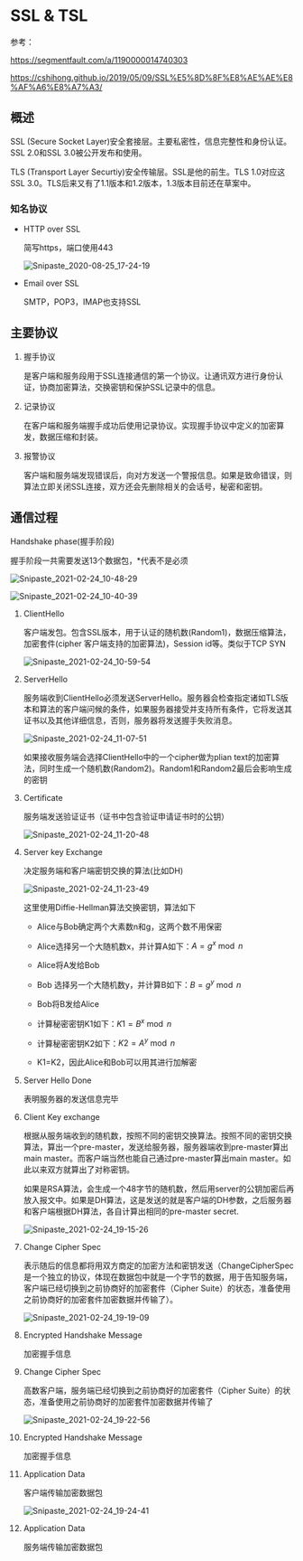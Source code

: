 # SSL & TSL

参考：

https://segmentfault.com/a/1190000014740303

https://cshihong.github.io/2019/05/09/SSL%E5%8D%8F%E8%AE%AE%E8%AF%A6%E8%A7%A3/

## 概述

SSL (Secure Socket Layer)安全套接层。主要私密性，信息完整性和身份认证。SSL 2.0和SSL 3.0被公开发布和使用。

TLS (Transport Layer  Securtiy)安全传输层。SSL是他的前生。TLS 1.0对应这SSL 3.0。TLS后来又有了1.1版本和1.2版本，1.3版本目前还在草案中。

### 知名协议

- HTTP over SSL

  简写https，端口使用443

  ![Snipaste_2020-08-25_17-24-19](https://github.com/dhay3/image-repo/raw/master/20210601/Snipaste_2020-08-25_17-24-19.4429l90bojo0.png)

- Email over SSL

  SMTP，POP3，IMAP也支持SSL

## 主要协议

1. 握手协议

   是客户端和服务段用于SSL连接通信的第一个协议。让通讯双方进行身份认证，协商加密算法，交换密钥和保护SSL记录中的信息。

2. 记录协议

   在客户端和服务端握手成功后使用记录协议。实现握手协议中定义的加密算发，数据压缩和封装。

3. 报警协议

   客户端和服务端发现错误后，向对方发送一个警报信息。如果是致命错误，则算法立即关闭SSL连接，双方还会先删除相关的会话号，秘密和密钥。

## 通信过程

Handshake phase(握手阶段)

握手阶段一共需要发送13个数据包，*代表不是必须

![Snipaste_2021-02-24_10-48-29](https://github.com/dhay3/image-repo/raw/master/20210601/Snipaste_2021-02-24_10-48-29.5p4pubr0c6s0.png)

![Snipaste_2021-02-24_10-40-39](https://github.com/dhay3/image-repo/raw/master/20210601/Snipaste_2021-02-24_10-40-39.6soepwrd6o00.png)

1. ClientHello

   客户端发包。包含SSL版本，用于认证的随机数(Random1)，数据压缩算法，加密套件(cipher 客户端支持的加密算法)，Session id等。类似于TCP SYN

   ![Snipaste_2021-02-24_10-59-54](https://github.com/dhay3/image-repo/raw/master/20210601/Snipaste_2021-02-24_10-59-54.4upp6r1lh3s0.png)

2. ServerHello

   服务端收到ClientHello必须发送ServerHello。服务器会检查指定诸如TLS版本和算法的客户端问候的条件，如果服务器接受并支持所有条件，它将发送其证书以及其他详细信息，否则，服务器将发送握手失败消息。

   ![Snipaste_2021-02-24_11-07-51](https://github.com/dhay3/image-repo/raw/master/20210601/Snipaste_2021-02-24_11-07-51.1zylqplvn2ps.png)

   如果接收服务端会选择ClientHello中的一个cipher做为plian text的加密算法，同时生成一个随机数(Random2)。Random1和Random2最后会影响生成的密钥

3. Certificate

   服务端发送验证证书（证书中包含验证申请证书时的公钥）

   ![Snipaste_2021-02-24_11-20-48](https://github.com/dhay3/image-repo/raw/master/20210601/Snipaste_2021-02-24_11-20-48.6cvabvbszqk0.png)

4. Server key Exchange

   决定服务端和客户端密钥交换的算法(比如DH)

   ![Snipaste_2021-02-24_11-23-49](https://github.com/dhay3/image-repo/raw/master/20210601/Snipaste_2021-02-24_11-23-49.6tx40jytw9w0.png)

   这里使用Diffie-Hellman算法交换密钥，算法如下

   - Alice与Bob确定两个大素数n和g，这两个数不用保密
   - Alice选择另一个大随机数x，并计算A如下：$A=g^{x} \bmod  n$
   - Alice将A发给Bob

   - Bob  选择另一个大随机数y，并计算B如下：$B=g^{y} \bmod n$

   - Bob将B发给Alice
   - 计算秘密密钥K1如下：$K1=B^{x} \bmod n$
   - 计算秘密密钥K2如下：$K2=A^{y}\bmod n$
   -  K1=K2，因此Alice和Bob可以用其进行加解密

5. Server Hello Done

   表明服务器的发送信息完毕

6. Client Key exchange

   根据从服务端收到的随机数，按照不同的密钥交换算法。按照不同的密钥交换算法，算出一个pre-master，发送给服务器，服务器端收到pre-master算出main master。而客户端当然也能自己通过pre-master算出main master。如此以来双方就算出了对称密钥。

   如果是RSA算法，会生成一个48字节的随机数，然后用server的公钥加密后再放入报文中。如果是DH算法，这是发送的就是客户端的DH参数，之后服务器和客户端根据DH算法，各自计算出相同的pre-master secret.

   ![Snipaste_2021-02-24_19-15-26](https://github.com/dhay3/image-repo/raw/master/20210601/Snipaste_2021-02-24_19-15-26.2e99ws409p1c.png)

7. Change Cipher Spec 

   表示随后的信息都将用双方商定的加密方法和密钥发送（ChangeCipherSpec是一个独立的协议，体现在数据包中就是一个字节的数据，用于告知服务端，客户端已经切换到之前协商好的加密套件（Cipher Suite）的状态，准备使用之前协商好的加密套件加密数据并传输了）。

   ![Snipaste_2021-02-24_19-19-09](https://github.com/dhay3/image-repo/raw/master/20210601/Snipaste_2021-02-24_19-19-09.6p5ai8mvkes0.png)

8. Encrypted Handshake Message

   加密握手信息

9. Change Cipher Spec

   高数客户端，服务端已经切换到之前协商好的加密套件（Cipher Suite）的状态，准备使用之前协商好的加密套件加密数据并传输了

   ![Snipaste_2021-02-24_19-22-56](https://github.com/dhay3/image-repo/raw/master/20210601/Snipaste_2021-02-24_19-22-56.1hf0nblfvbpc.png)

10. Encrypted Handshake Message

    加密握手信息

11. Application Data 

    客户端传输加密数据包		

    ![Snipaste_2021-02-24_19-24-41](https://github.com/dhay3/image-repo/raw/master/20210601/Snipaste_2021-02-24_19-24-41.323z9x0wvku0.png)

12. Application Data

    服务端传输加密数据包
